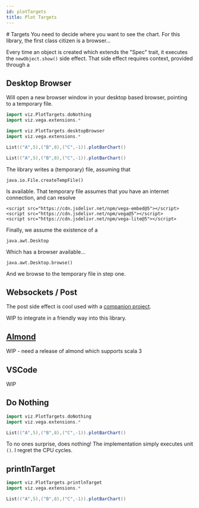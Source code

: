 ```yaml
---
id: plotTargets
title: Plot Targets
---
```

<head>
        <meta charset="utf-8" />
        <!-- Import Vega & Vega-Lite -->
        <script src="https://cdn.jsdelivr.net/npm/vega@5"></script>
        <script src="https://cdn.jsdelivr.net/npm/vega-lite@5"></script>
        <!-- Import vega-embed -->
        <script src="https://cdn.jsdelivr.net/npm/vega-embed@5"></script>
        <style>
		    div.viz {
                width: 25vmin;
                height:25vmin;
                style="position: fixed; left: 0; right: 0; top: 0; bottom: 0"
            }
        </style>
</head>
# Targets
You need to decide where you want to see the chart. For this library, the first class citizen is a browser... 

Every time an object is created which extends the "Spec" trait, it executes the ```newObject.show()``` side effect. That side effect requires context, provided through a 

## Desktop Browser

Will open a new browser window in your desktop based browser, pointing to a temporary file. 

```scala mdoc:invisible
import viz.PlotTargets.doNothing
import viz.vega.extensions.*
```

```scala 
import viz.PlotTargets.desktopBrowser
import viz.vega.extensions.*
```

```scala
List(("A",5),("B",8),("C",-1)).plotBarChart()
```
```scala mdoc:vegaplot
List(("A",5),("B",8),("C",-1)).plotBarChart()
```
The library writes a (temporary) file, assuming that

    java.io.File.createTempFile() 

Is available. That temporary file assumes that you have an internet connection, and can resolve 

    <script src="https://cdn.jsdelivr.net/npm/vega-embed@5"></script>
    <script src="https://cdn.jsdelivr.net/npm/vega@5"></script>
    <script src="https://cdn.jsdelivr.net/npm/vega-lite@5"></script>

Finally, we assume the existence of a 

    java.awt.Desktop

Which has a browser available... 

    java.awt.Desktop.browse()

And we browse to the temporary file in step one.

## Websockets / Post
The post side effect is cool used with a [companion project](https://github.com/Quafadas/viz-websockets).

WIP to integrate in a friendly way into this library.

## [Almond](www.almond.sh)

WIP - need a release of almond which supports scala 3

## VSCode 

WIP

## Do Nothing
```scala mdoc
import viz.PlotTargets.doNothing
import viz.vega.extensions.*

List(("A",5),("B",8),("C",-1)).plotBarChart()
```
To no ones surprise, does nothing! The implementation simply executes unit ```()```. I regret the CPU cycles. 

## printlnTarget
```scala mdoc:reset
import viz.PlotTargets.printlnTarget
import viz.vega.extensions.*

List(("A",5),("B",8),("C",-1)).plotBarChart()
```